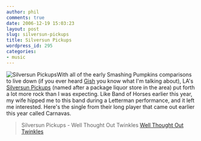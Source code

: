 ```yaml
---
author: phil
comments: true
date: 2006-12-19 15:03:23
layout: post
slug: silversun-pickups
title: Silversun Pickups
wordpress_id: 295
categories:
- music
---
```


![Silversun Pickups](http://fak3r.com/wp-content/uploads/2006/12/silversun_pickups.jpg)With all of the early Smashing Pumpkins comparisons to live down (if you ever heard [Gish](http://en.wikipedia.org/wiki/Gish) you know what I'm talking about), LA's [Silversun Pickups](http://fak3r.com/www.silversunpickups.com) (named after a package liquor store in the area) put forth a lot more rock than I was expecting.  Like Band of Horses earlier this year, my wife hipped me to this band during a Letterman performance, and it left me interested.  Here's the single from their long player that came out earlier this year called Carnavas.


> Silversun Pickups - Well Thought Out Twinkles
[Well Thought Out Twinkles](http://www.culturebully.com/wp-content/uploads/2006/12/Silversun%20Pickups%20-%20Well%20Thought%20Out%20Twinkles.mp3)
